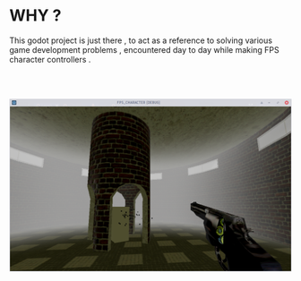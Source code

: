 # WHY ? 
This godot project is just there , to act as a reference to solving various game development problems , 
encountered day to day while making FPS character controllers . 

<br>
<br>

![Screenshot_.png](https://github.com/CollinseyNyaga/FPS_CHARACTER/blob/57e015ac4be149c6da161ee75567e44378f3c741/Screenshot_2022-04-11_13-53-35.png)



